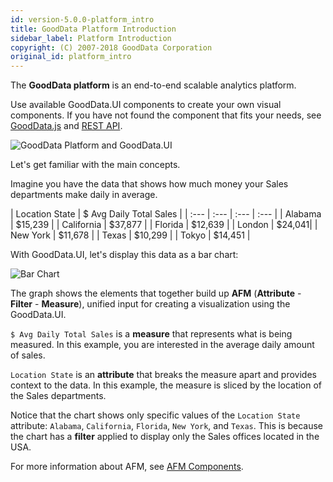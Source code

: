 ```yaml
---
id: version-5.0.0-platform_intro
title: GoodData Platform Introduction
sidebar_label: Platform Introduction
copyright: (C) 2007-2018 GoodData Corporation
original_id: platform_intro
---
```


The **GoodData platform** is an end-to-end scalable analytics platform.

Use available GoodData.UI components to create your own visual components.
If you have not found the component that fits your needs, see [GoodData.js](http://sdk.gooddata.com/gooddata-js/) and [REST API](https://help.gooddata.com/display/doc/API+Reference#/reference).

![GoodData Platform and GoodData.UI](assets/gooddata_platform_ui.png "GoodData Platform and GoodData.UI")

Let's get familiar with the main concepts.

Imagine you have the data that shows how much money your Sales departments make daily in average.

| Location State | $ Avg Daily Total Sales |
| :--- | :--- | :--- | :--- |
| Alabama | $15,239 |
| California | $37,877 |
| Florida | $12,639 |
| London | $24,041|
| New York | $11,678 |
| Texas | $10,299 |
| Tokyo | $14,451 |

With GoodData.UI, let's display this data as a bar chart:

![Bar Chart](assets/intro_bar_chart.png "Bar Chart")

The graph shows the elements that together build up **AFM** (**Attribute** - **Filter** - **Measure**), unified input for creating a visualization using the GoodData.UI.

`$ Avg Daily Total Sales` is a **measure** that represents what is being measured. In this example, you are interested in the average daily amount of sales.

`Location State` is an **attribute** that breaks the measure apart and provides context to the data. In this example, the measure is sliced by the location of the Sales departments.

Notice that the chart shows only specific values of the `Location State` attribute: `Alabama`, `California`, `Florida`, `New York`, and `Texas`. This is because the chart has a **filter** applied to display only the Sales offices located in the USA.

For more information about AFM, see [AFM Components](afm_components.md).